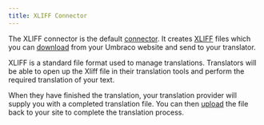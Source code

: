 ```yaml
---
title: XLIFF Connector
---
```


The XLIFF connector is the default [connector](../../key_topics/connector). It creates [XLIFF](#) files which you can [download](download) from your Umbraco website and send to your translator.

XLIFF is a standard file format used to manage translations. Translators will be able to open up the Xliff file in their translation tools and perform the required translation of your text. 

When they have finished the translation, your translation provider will supply you with a completed translation file. You can then [upload](upload) the file back to your site to complete the translation process. 